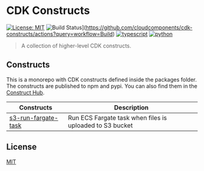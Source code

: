 #  CDK Constructs

[![License: MIT](https://img.shields.io/badge/License-MIT-yellow.svg)](https://opensource.org/licenses/MIT)
![Build Status](https://github.com/sudopla/cdk-constructs/workflows/Build/badge.svg)](https://github.com/cloudcomponents/cdk-constructs/actions?query=workflow=Build)
[![typescript](https://img.shields.io/badge/jsii-typescript-blueviolet.svg)](https://www.npmjs.com/search?q=%40cloudcomponents)
[![python](https://img.shields.io/badge/jsii-python-blueviolet.svg)](https://pypi.org/search/?q=%22cloudcomponents%22&o=)

>A collection of higher-level CDK constructs.

## Constructs

This is a monorepo with CDK constructs defined inside the packages folder. The constructs are published to npm and pypi. You can also find them in the [Construct Hub](https://constructs.dev/).

| Constructs                                                   | Description                                            |
| ------------------------------------------------------------ | ------------------------------------------------------ |
|[s3-run-fargate-task](packages/s3-run-fargate-task)          | Run ECS Fargate task when files is uploaded to S3 bucket

## License

[MIT](LICENSE)